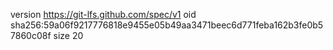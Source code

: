 version https://git-lfs.github.com/spec/v1
oid sha256:59a06f9217776818e9455e05b49aa3471beec6d771feba162b3fe0b57860c08f
size 20
